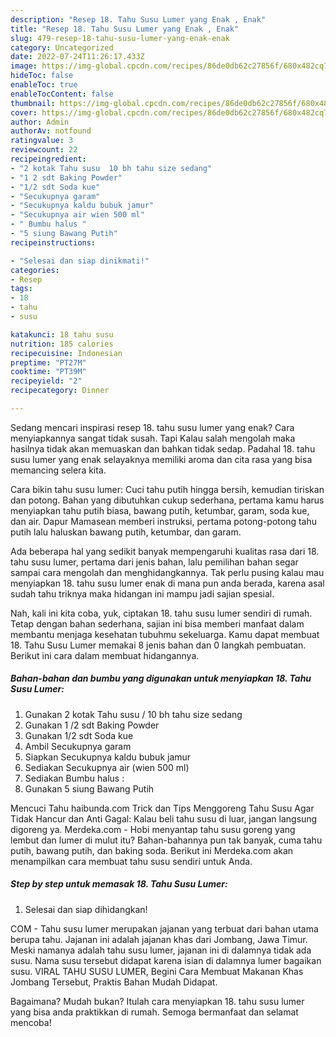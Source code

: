 ```yaml
---
description: "Resep 18. Tahu Susu Lumer yang Enak , Enak"
title: "Resep 18. Tahu Susu Lumer yang Enak , Enak"
slug: 479-resep-18-tahu-susu-lumer-yang-enak-enak
category: Uncategorized
date: 2022-07-24T11:26:17.433Z
image: https://img-global.cpcdn.com/recipes/86de0db62c27856f/680x482cq70/18-tahu-susu-lumer-foto-resep-utama.jpg
hideToc: false
enableToc: true
enableTocContent: false
thumbnail: https://img-global.cpcdn.com/recipes/86de0db62c27856f/680x482cq70/18-tahu-susu-lumer-foto-resep-utama.jpg
cover: https://img-global.cpcdn.com/recipes/86de0db62c27856f/680x482cq70/18-tahu-susu-lumer-foto-resep-utama.jpg
author: Admin
authorAv: notfound
ratingvalue: 3
reviewcount: 22
recipeingredient:
- "2 kotak Tahu susu  10 bh tahu size sedang"
- "1 2 sdt Baking Powder"
- "1/2 sdt Soda kue"
- "Secukupnya garam"
- "Secukupnya kaldu bubuk jamur"
- "Secukupnya air wien 500 ml"
- " Bumbu halus "
- "5 siung Bawang Putih"
recipeinstructions:

- "Selesai dan siap dinikmati!"
categories:
- Resep
tags:
- 18
- tahu
- susu

katakunci: 18 tahu susu 
nutrition: 185 calories
recipecuisine: Indonesian
preptime: "PT27M"
cooktime: "PT39M"
recipeyield: "2"
recipecategory: Dinner

---
```



Sedang mencari inspirasi resep 18. tahu susu lumer yang enak? Cara menyiapkannya sangat tidak susah. Tapi Kalau salah mengolah maka hasilnya tidak akan memuaskan dan bahkan tidak sedap. Padahal 18. tahu susu lumer yang enak selayaknya memiliki aroma dan cita rasa yang bisa memancing selera kita.


Cara bikin tahu susu lumer: Cuci tahu putih hingga bersih, kemudian tiriskan dan potong. Bahan yang dibutuhkan cukup sederhana, pertama kamu harus menyiapkan tahu putih biasa, bawang putih, ketumbar, garam, soda kue, dan air. Dapur Mamasean memberi instruksi, pertama potong-potong tahu putih lalu haluskan bawang putih, ketumbar, dan garam.

Ada beberapa hal yang sedikit banyak mempengaruhi kualitas rasa dari 18. tahu susu lumer, pertama dari jenis bahan, lalu pemilihan bahan segar sampai cara mengolah dan menghidangkannya. Tak perlu pusing kalau mau menyiapkan 18. tahu susu lumer enak di mana pun anda berada, karena asal sudah tahu triknya maka hidangan ini mampu jadi sajian spesial.


Nah, kali ini kita coba, yuk, ciptakan 18. tahu susu lumer sendiri di rumah. Tetap dengan bahan sederhana, sajian ini bisa memberi manfaat dalam membantu menjaga kesehatan tubuhmu sekeluarga. Kamu dapat membuat 18. Tahu Susu Lumer memakai 8 jenis bahan dan 0 langkah pembuatan. Berikut ini cara dalam membuat hidangannya.

<!--inarticleads1-->

##### Bahan-bahan dan bumbu yang digunakan untuk menyiapkan 18. Tahu Susu Lumer:

1. Gunakan 2 kotak Tahu susu / 10 bh tahu size sedang
1. Gunakan 1 /2 sdt Baking Powder
1. Gunakan 1/2 sdt Soda kue
1. Ambil Secukupnya garam
1. Siapkan Secukupnya kaldu bubuk jamur
1. Sediakan Secukupnya air (wien 500 ml)
1. Sediakan  Bumbu halus :
1. Gunakan 5 siung Bawang Putih


Mencuci Tahu haibunda.com Trick dan Tips Menggoreng Tahu Susu Agar Tidak Hancur dan Anti Gagal: Kalau beli tahu susu di luar, jangan langsung digoreng ya. Merdeka.com - Hobi menyantap tahu susu goreng yang lembut dan lumer di mulut itu? Bahan-bahannya pun tak banyak, cuma tahu putih, bawang putih, dan baking soda. Berikut ini Merdeka.com akan menampilkan cara membuat tahu susu sendiri untuk Anda. 

<!--inarticleads2-->

##### Step by step untuk memasak 18. Tahu Susu Lumer:


1. Selesai dan siap dihidangkan!

COM - Tahu susu lumer merupakan jajanan yang terbuat dari bahan utama berupa tahu. Jajanan ini adalah jajanan khas dari Jombang, Jawa Timur. Meski namanya adalah tahu susu lumer, jajanan ini di dalamnya tidak ada susu. Nama susu tersebut didapat karena isian di dalamnya lumer bagaikan susu. VIRAL TAHU SUSU LUMER, Begini Cara Membuat Makanan Khas Jombang Tersebut, Praktis Bahan Mudah Didapat. 

Bagaimana? Mudah bukan? Itulah cara menyiapkan 18. tahu susu lumer yang bisa anda praktikkan di rumah. Semoga bermanfaat dan selamat mencoba!
